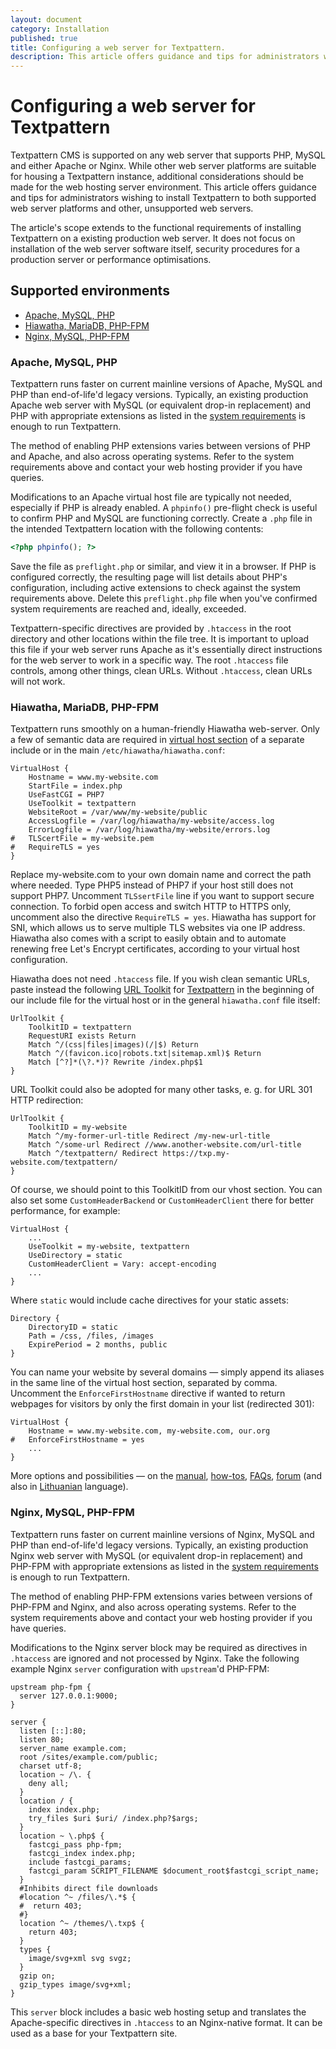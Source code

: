 ```yaml
---
layout: document
category: Installation
published: true
title: Configuring a web server for Textpattern.
description: This article offers guidance and tips for administrators wishing to install Textpattern to both supported web server platforms and other, unsupported web servers.
---
```


# Configuring a web server for Textpattern

Textpattern CMS is supported on any web server that supports PHP, MySQL and either Apache or Nginx. While other web server platforms are suitable for housing a Textpattern instance, additional considerations should be made for the web hosting server environment. This article offers guidance and tips for administrators wishing to install Textpattern to both supported web server platforms and other, unsupported web servers.

The article's scope extends to the functional requirements of installing Textpattern on a existing production web server. It does not focus on installation of the web server software itself, security procedures for a production server or performance optimisations.

## Supported environments

* [Apache, MySQL, PHP](#apache-mysql-php)
* [Hiawatha, MariaDB, PHP-FPM](#hiawatha-mariadb-php-fpm)
* [Nginx, MySQL, PHP-FPM](#nginx-mysql-php-fpm)

### Apache, MySQL, PHP

Textpattern runs faster on current mainline versions of Apache, MySQL and PHP than end-of-life'd legacy versions. Typically, an existing production Apache web server with MySQL (or equivalent drop-in replacement) and PHP with appropriate extensions as listed in the [system requirements](https://textpattern.com/about/119/system-requirements) is enough to run Textpattern.

The method of enabling PHP extensions varies between versions of PHP and Apache, and also across operating systems. Refer to the system requirements above and contact your web hosting provider if you have queries.

Modifications to an Apache virtual host file are typically not needed, especially if PHP is already enabled. A `phpinfo()` pre-flight check is useful to confirm PHP and MySQL are functioning correctly. Create a `.php` file in the intended Textpattern location with the following contents:

~~~ php
<?php phpinfo(); ?>
~~~

Save the file as `preflight.php` or similar, and view it in a browser. If PHP is configured correctly, the resulting page will list details about PHP's configuration, including active extensions to check against the system requirements above. Delete this `preflight.php` file when you've confirmed system requirements are reached and, ideally, exceeded.

Textpattern-specific directives are provided by `.htaccess` in the root directory and other locations within the file tree. It is important to upload this file if your web server runs Apache as it's essentially direct instructions for the web server to work in a specific way. The root `.htaccess` file controls, among other things, clean URLs. Without `.htaccess`, clean URLs will not work.

### Hiawatha, MariaDB, PHP-FPM

Textpattern runs smoothly on a human-friendly Hiawatha web-server. Only a few of semantic data are required in [virtual host section](//www.hiawatha-webserver.org/howto/websites) of a separate include or in the main `/etc/hiawatha/hiawatha.conf`:

~~~ hiawatha
VirtualHost {
	Hostname = www.my-website.com
	StartFile = index.php
	UseFastCGI = PHP7
	UseToolkit = textpattern
	WebsiteRoot = /var/www/my-website/public
	AccessLogfile = /var/log/hiawatha/my-website/access.log
	ErrorLogfile = /var/log/hiawatha/my-website/errors.log
#	TLScertFile = my-website.pem
#	RequireTLS = yes
}
~~~

Replace my-website.com to your own domain name and correct the path where needed. Type PHP5 instead of PHP7 if your host still does not support PHP7. Uncomment `TLSsertFile` line if you want to support secure connection. To forbid open access and switch HTTP to HTTPS only, uncomment also the directive `RequireTLS = yes`. Hiawatha has support for SNI, which allows us to serve multiple TLS websites via one IP address. Hiawatha also comes with a script to easily obtain and to automate renewing free Let's Encrypt certificates, according to your virtual host configuration.

Hiawatha does not need `.htaccess` file. If you wish clean semantic URLs, paste instead the following [URL Toolkit](//www.hiawatha-webserver.org/howto/url_toolkit) for [Textpattern](//www.hiawatha-webserver.org/howto/url_rewrite_rules) in the beginning of our include file for the virtual host or in the general `hiawatha.conf` file itself:

~~~
UrlToolkit {
	ToolkitID = textpattern
	RequestURI exists Return
	Match ^/(css|files|images)(/|$) Return
	Match ^/(favicon.ico|robots.txt|sitemap.xml)$ Return
	Match [^?]*(\?.*)? Rewrite /index.php$1
}
~~~

URL Toolkit could also be adopted for many other tasks, e. g. for URL 301 HTTP redirection:

~~~
UrlToolkit {
	ToolkitID = my-website
	Match ^/my-former-url-title Redirect /my-new-url-title
	Match ^/some-url Redirect //www.another-website.com/url-title
	Match ^/textpattern/ Redirect https://txp.my-website.com/textpattern/
}
~~~

Of course, we should point to this ToolkitID from our vhost section. You can also set some `CustomHeaderBackend` or `CustomHeaderClient` there for better performance, for example:

~~~
VirtualHost {
	...
	UseToolkit = my-website, textpattern
	UseDirectory = static
	CustomHeaderClient = Vary: accept-encoding
	...
}
~~~

Where `static` would include cache directives for your static assets:

~~~
Directory {
	DirectoryID = static
	Path = /css, /files, /images
	ExpirePeriod = 2 months, public
}
~~~

You can name your website by several domains — simply append its aliases in the same line of the virtual host section, separated by comma. Uncomment the `EnforceFirstHostname` directive if wanted to return webpages for visitors by only the first domain in your list (redirected 301):

~~~
VirtualHost {
	Hostname = www.my-website.com, my-website.com, our.org
#	EnforceFirstHostname = yes
	...
}
~~~

More options and possibilities — on the [manual](//www.hiawatha-webserver.org/manpages/hiawatha), [how-tos](//www.hiawatha-webserver.org/howto), [FAQs](//www.hiawatha-webserver.org/faq), [forum](//www.hiawatha-webserver.org/forum) (and also in [Lithuanian](//on.lt/hiawatha) language).

### Nginx, MySQL, PHP-FPM

Textpattern runs faster on current mainline versions of Nginx, MySQL and PHP than end-of-life'd legacy versions. Typically, an existing production Nginx web server with MySQL (or equivalent drop-in replacement) and PHP-FPM with appropriate extensions as listed in the [system requirements](https://textpattern.com/about/119/system-requirements) is enough to run Textpattern.

The method of enabling PHP-FPM extensions varies between versions of PHP-FPM and Nginx, and also across operating systems. Refer to the system requirements above and contact your web hosting provider if you have queries.

Modifications to the Nginx server block may be required as directives in `.htaccess` are ignored and not processed by Nginx. Take the following example Nginx `server` configuration with `upstream`'d PHP-FPM:

~~~ nginx
upstream php-fpm {
  server 127.0.0.1:9000;
}

server {
  listen [::]:80;
  listen 80;
  server_name example.com;
  root /sites/example.com/public;
  charset utf-8;
  location ~ /\. {
    deny all;
  }
  location / {
    index index.php;
    try_files $uri $uri/ /index.php?$args;
  }
  location ~ \.php$ {
    fastcgi_pass php-fpm;
    fastcgi_index index.php;
    include fastcgi_params;
    fastcgi_param SCRIPT_FILENAME $document_root$fastcgi_script_name;
  }
  #Inhibits direct file downloads
  #location ^~ /files/\.*$ {
  #  return 403;
  #}
  location ^~ /themes/\.txp$ {
    return 403;
  }
  types {
    image/svg+xml svg svgz;
  }
  gzip on;
  gzip_types image/svg+xml;
}
~~~

This `server` block includes a basic web hosting setup and translates the Apache-specific directives in `.htaccess` to an Nginx-native format. It can be used as a base for your Textpattern site.
